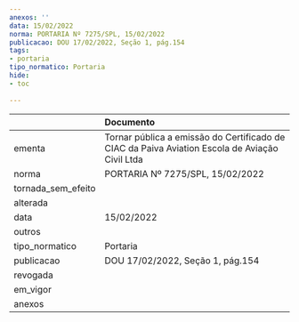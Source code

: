 ```yaml
---
anexos: ''
data: 15/02/2022
norma: PORTARIA Nº 7275/SPL, 15/02/2022
publicacao: DOU 17/02/2022, Seção 1, pág.154
tags:
- portaria
tipo_normatico: Portaria
hide: 
- toc 
 
---
```


|                    | Documento                                                                                      |
|:-------------------|:-----------------------------------------------------------------------------------------------|
| ementa             | Tornar pública a emissão do Certificado de CIAC da Paiva Aviation Escola de Aviação Civil Ltda |
| norma              | PORTARIA Nº 7275/SPL, 15/02/2022                                                               |
| tornada_sem_efeito |                                                                                                |
| alterada           |                                                                                                |
| data               | 15/02/2022                                                                                     |
| outros             |                                                                                                |
| tipo_normatico     | Portaria                                                                                       |
| publicacao         | DOU 17/02/2022, Seção 1, pág.154                                                               |
| revogada           |                                                                                                |
| em_vigor           |                                                                                                |
| anexos             |                                                                                                |